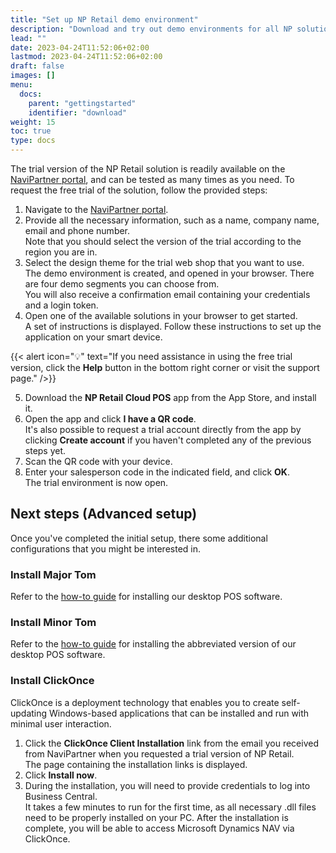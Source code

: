 ```yaml
---
title: "Set up NP Retail demo environment"
description: "Download and try out demo environments for all NP solutions."
lead: ""
date: 2023-04-24T11:52:06+02:00
lastmod: 2023-04-24T11:52:06+02:00
draft: false
images: []
menu:
  docs:
    parent: "gettingstarted"
    identifier: "download"
weight: 15
toc: true
type: docs
---
```



The trial version of the NP Retail solution is readily available on the [NaviPartner portal](https://www.navipartner.com/get-trial/), and can be tested as many times as you need. To request the free trial of the solution, follow the provided steps:

1. Navigate to the [NaviPartner portal](https://www.navipartner.com/get-trial/).
2. Provide all the necessary information, such as a name, company name, email and phone number.     
   Note that you should select the version of the trial according to the region you are in. 
3. Select the design theme for the trial web shop that you want to use.     
   The demo environment is created, and opened in your browser. There are four demo segments you can choose from.     
   You will also receive a confirmation email containing your credentials and a login token.
4. Open one of the available solutions in your browser to get started.    
   A set of instructions is displayed. Follow these instructions to set up the application on your smart device.

{{< alert icon="💡" text="If you need assistance in using the free trial version, click the <b>Help</b> button in the bottom right corner or visit the support page." />}}


5. Download the **NP Retail Cloud POS** app from the App Store, and install it. 
6. Open the app and click **I have a QR code**.     
   It's also possible to request a trial account directly from the app by clicking **Create account** if you haven't completed any of the previous steps yet. 
7. Scan the QR code with your device.
8. Enter your salesperson code in the indicated field, and click **OK**.      
   The trial environment is now open.

## Next steps (Advanced setup)

Once you've completed the initial setup, there some additional configurations that you might be interested in.

### Install Major Tom

Refer to the [how-to guide](major_tom.md) for installing our desktop POS software.

### Install Minor Tom

Refer to the [how-to guide](minor_tom) for installing the abbreviated version of our desktop POS software. 

### Install ClickOnce

ClickOnce is a deployment technology that enables you to create self-updating Windows-based applications that can be installed and run with minimal user interaction. 

1. Click the **ClickOnce Client Installation** link from the email you received from NaviPartner when you requested a trial version of NP Retail.    
   The page containing the installation links is displayed.
2. Click **Install now**.
3. During the installation, you will need to provide credentials to log into Business Central.     
   It takes a few minutes to run for the first time, as all necessary .dll files need to be properly installed on your PC.
   After the installation is complete, you will be able to access Microsoft Dynamics NAV via ClickOnce.